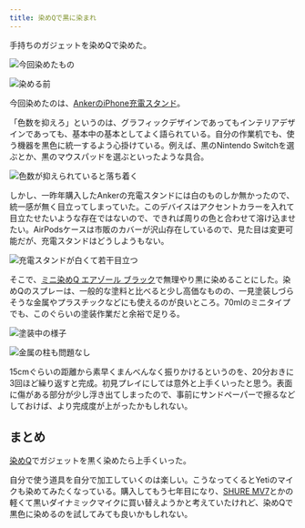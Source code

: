 ```yaml
---
title: 染めQで黒に染まれ
---
```

手持ちのガジェットを染めQで染めた。

![](https://lh4.googleusercontent.com/oQEohFPaoarB2haw__yMiwGtSnG218o159VcncpQMKxf44q-6sVjghvrMpbMzvJ6Eg4MXBZnJWfdG4iR3vjbXOPTh5D9OPEEl2W5mUdD30SwgPTo7ld8cmMu4eWBMX8qNRgGvQEASEwTck-ryn7x9Q "今回染めたもの")

![](https://lh3.googleusercontent.com/dX2P-tlx_CRNf6fHP9hn2IH-N27NBqDdJIwE4s5TUpeMzY7qq7fRBMWHr36vKU1WUFEq3Dhy6-SJNY4i3fgiibh2oec8mxpjNtgVorB5dt6q97ZB4TC1NX3_DtjI3A56nbVNDidf_5grev5DWAvxiA "染める前")

今回染めたのは、[AnkerのiPhone充電スタンド](https://r7kamura.com/articles/2021-09-06-anker-iphone-stand)。

「色数を抑えろ」というのは、グラフィックデザインであってもインテリアデザインであっても、基本中の基本としてよく語られている。自分の作業机でも、使う機器を黒色に統一するよう心掛けている。例えば、黒のNintendo Switchを選ぶとか、黒のマウスパッドを選ぶといったような具合。

![](https://lh4.googleusercontent.com/ySpsf_Mrjsqor4DpbYZq-s2Of1eyUpl2ev_JK4t8yUuf714IYQzkdKpbHGbHgXV8wkbzUNdZ2ds9AgTGZI_JH9TUwTkRqjIHoRDM23Yp6PF8z20QUn3-JpKHvZ8iAV2EVvQCgs3voWeNadHHHvM1jA "色数が抑えられていると落ち着く")

しかし、一昨年購入したAnkerの充電スタンドには白のものしか無かったので、統一感が無く目立ってしまっていた。このデバイスはアクセントカラーを入れて目立たせたいような存在ではないので、できれば周りの色と合わせて溶け込ませたい。AirPodsケースは市販のカバーが沢山存在しているので、見た目は変更可能だが、充電スタンドはどうしようもない。

![](https://lh6.googleusercontent.com/GIHmK_YukmfwI9vslqbch9Ts_rxJlDOKZM7uC1nIC6lsRBcYzSOtOpf-z502LaQUtssIIR7dnMizhlrzv9aQ2Z7eFYkldz0fSwKu1-HeUtOi1w6JIlJ1CfvH3wVsZ1jfcboLJ0oSl9znmZkJc05PFw "充電スタンドが白くて若干目立つ")

そこで、[ミニ染めQ エアゾール ブラック](https://www.amazon.co.jp/dp/B003QMFUKO)で無理やり黒に染めることにした。染めQのスプレーは、一般的な塗料と比べると少し高価なものの、一見塗装しづらそうな金属やプラスチックなどにも使えるのが良いところ。70mlのミニタイプでも、このぐらいの塗装作業だと余裕で足りる。

![](https://lh4.googleusercontent.com/TCdPLP828RRq6rXrvbdur0RnijCehN0qsMY18J_qJ3WgoTyY-4-dvJ0v-TLj2rsBKPfKT7uhtdfKYKfS5rTh5I6vZvYgWtqGJDQQrN5b1TEAHYji56XVsC3j2KNfKi1LFJR9sOn93X-_GcXHzeQ6_w "塗装中の様子")

![](https://lh3.googleusercontent.com/cUORZfcGinwQjlMax2XzroWHroEpkQXzy1HZUkYezfWJaDC2KSWYFUww-vSN_xxTU8FWlF42BKh7Mzwn7q4lT65St0xGX0u9ECNuZdLK0ViqtGCDjMeMkZRHSsUrzhqelPTeCS657qPYCy5LY_Vsaw "金属の柱も問題なし")

15cmぐらいの距離から素早くまんべんなく振りかけるというのを、20分おきに3回ほど繰り返すと完成。初見プレイにしては意外と上手くいったと思う。表面に傷がある部分が少し浮き出てしまったので、事前にサンドペーパーで擦るなどしておけば、より完成度が上がったかもしれない。

まとめ
---

[染めQ](https://www.amazon.co.jp/dp/B003QMFUKO)でガジェットを黒く染めたら上手くいった。

自分で使う道具を自分で加工していくのは楽しい。こうなってくるとYetiのマイクも染めてみたくなっている。購入してもう七年目になり、[SHURE MV7](https://www.amazon.co.jp/dp/B08KY7G1GV)とかの軽くて黒いダイナミックマイクに買い替えようかと考えていたけれど、染めQで黒色に染めるのを試してみても良いかもしれない。
